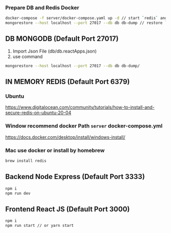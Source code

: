 ### Prepare DB and Redis Docker

```sh
docker-compose -f server/docker-compose.yaml up -d // start `redis` and `mongod`
mongorestore --host localhost --port 27017 --db db db-dump // restore `database` on `db/db-dump` path [databasename is db]
```

## DB MONGODB (Default Port 27017)

1. Import Json File (db/db.reactApps.json)
2. use command

```sh
mongorestore --host localhost --port 27017 --db db db-dump/
```

## IN MEMORY REDIS (Default Port 6379)

### Ubuntu 
https://www.digitalocean.com/community/tutorials/how-to-install-and-secure-redis-on-ubuntu-20-04

### Window recommend docker Path `server` docker-compose.yml
https://docs.docker.com/desktop/install/windows-install/

### Mac use docker or install by homebrew
```sh
brew install redis
```

## Backend Node Express (Default Port 3333)

```sh
npm i
npm run dev
```

## Frontend React JS (Default Port 3000)
```sh
npm i
npm run start // or yarn start
```






